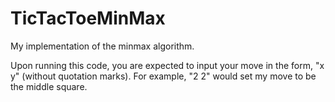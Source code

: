 # TicTacToeMinMax
My implementation of the minmax algorithm.

Upon running this code, you are expected to input your move in the form, "x y" (without quotation marks). For example, "2 2" would set my move to be the middle square.
